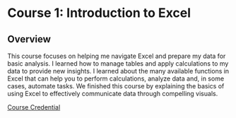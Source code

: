 # Course 1: Introduction to Excel

## Overview
This course focuses on helping me navigate Excel and prepare my data for basic analysis. I learned how to manage tables and apply calculations to my data to provide new insights. I learned about the many available functions in Excel that can help you to perform calculations, analyze data and, in some cases, automate tasks. We finished this course by explaining the basics of using Excel to effectively communicate data through compelling visuals.

[Course Credential](https://www.datacamp.com/completed/statement-of-accomplishment/course/8fe8ecd985d7bed05a9f47e105e7267aa8ebe642)

